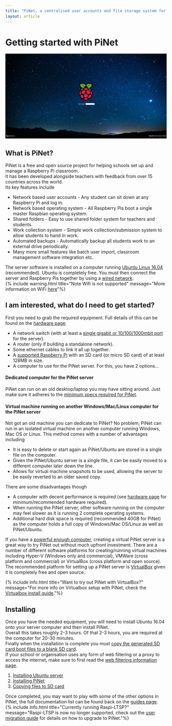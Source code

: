 ```yaml
---
title: "PiNet, a centralised user accounts and file storage system for a Raspberry Pi classroom."
layout: article
---
```


# Getting started with PiNet

![](/assets/images/raspi-login.jpeg)

## What is PiNet?
PiNet is a free and open source project for helping schools set up and manage a Raspberry Pi classroom.   
It has been developed alongside teachers with feedback from over 15 countries across the world.   
Its key features include   
- Network based user accounts - Any student can sit down at any Raspberry Pi and log in.   
- Network based operating system - All Raspberry Pis boot a single master Raspbian operating system.   
- Shared folders - Easy to use shared folder system for teachers and students.    
- Work collection system - Simple work collection/submission system to allow students to hand in work.   
- Automated backups - Automatically backup all students work to an external drive periodically.   
- Many more small features like batch user import, classroom management software integration etc.     

The server software is installed on a computer running [Ubuntu Linux 16.04](https://www.ubuntu.com/desktop) (recommended). Ubuntu is completely free. You must then connect the server and Raspberry Pis together by using a [wired network](hardware.html).   
{% include warning.html title="Note Wifi is not supported" message="More information on WiFi <a href='../faq.html'>here</a>"%}   
   
   
## I am interested, what do I need to get started?
First you need to grab the required equipment. Full details of this can be found on the [hardware page](hardware.html).  
- A network switch (with at least a [single gigabit or 10/100/1000mbit port](https://youtu.be/Wyy8wb2D_y4?t=79) for the server).  
- A router (only if building a standalone network).   
- Some ethernet cables to link it all up together.   
- A [supported Raspberry Pi](http://pinet.org.uk/articles/key-info.html) with an SD card (or micro SD card) of at least 128MB in size.   
- A computer to use for the PiNet server. For this, you have 2 options...   

#### Dedicated computer for the PiNet server   
PiNet can run on an old desktop/laptop you may have sitting around. Just make sure it adheres to the [minimum specs required for PiNet](hardware.html).

#### Virtual machine running on another Windows/Mac/Linux computer for the PiNet server   
Not got an old machine you can dedicate to PiNet? No problem, PiNet can run in an isolated virtual machine on another computer running Windows, Mac OS or Linux. This method comes with a number of advantages including  
- It is easy to delete or start again as PiNet/Ubuntu are stored in a single file on the computer.   
- Given the PiNet/Ubuntu server is a single file, it can be easily moved to a different computer later down the line.   
- Allows for virtual machine snapshots to be used, allowing the server to be easily reverted to an older saved copy.   

There are some disadvantages though   
- A computer with decent performance is required (see [hardware page](hardware.html) for minimum/recommended hardware required).  
- When running the PiNet server, other software running on the computer may feel slower as it is running 2 complete operating systems.   
- Additional hard disk space is required (recommended 40GB for PiNet) as the computer holds a full copy of Windows/Mac OS/Linux as well as PiNet/Ubuntu.   
   
If you have a [powerful enough computer](hardware.html), creating a virtual PiNet server is a great way to try PiNet out without much upfront investment. There are a number of different software platforms for creating/running virtual machines including Hyper-V (Windows only and commercial), VMWare (cross platform and commercial) or VirtualBox (cross platform and open source).   
The recommended platform for setting up a PiNet server is [VirtualBox](https://www.virtualbox.org/) given it is completely free and open source.   
    
{% include info.html title="Want to try out PiNet with VirtualBox?" message="For more info on Virtualbox setup with PiNet, check the <a href='virtualbox.html'>Virtualbox install guide</a>."%}   

Installing
-----------

Once you have the needed equipment, you will need to install Ubuntu 16.04 onto your server computer and then install PiNet.   
Overall this takes roughly 2-3 hours. Of that 2-3 hours, you are required at the computer for 20-30 minutes.   
Finally when the installation is complete you must [copy the generated SD card boot files to a blank SD card](sd-card-copy.html).   
If your school or organisation uses any form of web filtering or a proxy to access the internet, make sure to first read the [web filtering information page](../advanced/web-filtering.html).   

1. [Installing Ubuntu server](installing-ubuntu.html)
1. [Installing PiNet](installing-PiNet.html)
1. [Copying files to SD card](sd-card-copy.html)

Once completed, you may want to play with some of the other options in PiNet, the full documentation list can be found back on the [guides page](../guides.html).   
{% include info.html title="Currently running Raspi-LTSP?" message="Raspi-LTSP is now no longer supported, check out the <a href='../manage-users/migration.html'>user migration guide</a> for details on how to upgrade to PiNet."%}   

